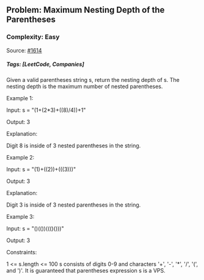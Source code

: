 ## Problem: Maximum Nesting Depth of the Parentheses

### Complexity: Easy

Source: [#1614](https://leetcode.com/problems/maximum-nesting-depth-of-the-parentheses/description/)

##### Tags: [LeetCode, Companies]

Given a valid parentheses string s, return the nesting depth of s. The nesting depth is the maximum number of nested parentheses.

Example 1:

Input: s = "(1+(2\*3)+((8)/4))+1"

Output: 3

Explanation:

Digit 8 is inside of 3 nested parentheses in the string.

Example 2:

Input: s = "(1)+((2))+(((3)))"

Output: 3

Explanation:

Digit 3 is inside of 3 nested parentheses in the string.

Example 3:

Input: s = "()(())((()()))"

Output: 3

Constraints:

1 <= s.length <= 100
s consists of digits 0-9 and characters '+', '-', '\*', '/', '(', and ')'.
It is guaranteed that parentheses expression s is a VPS.

